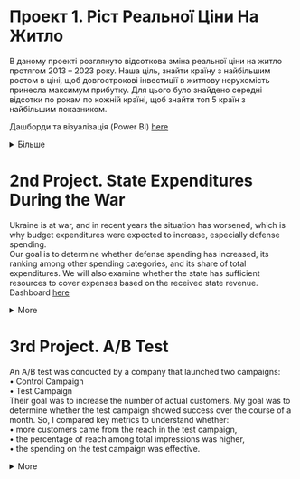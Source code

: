 # Проект 1. Ріст Реальної Ціни На Житло
В даному проекті розглянуто відсоткова зміна реальної ціни на житло протягом 2013 – 2023 року. Наша ціль, знайти країну з найбільшим ростом в ціні, щоб довгострокові інвестиції в житлову нерухомість принесла максимум  прибутку.
Для цього було знайдено середні відсотки по рокам по кожній країні, щоб знайти топ 5 країн з найбільшим показником. 

Дашборди та візуалізація (Power BI) [here](https://app.powerbi.com/view?r=eyJrIjoiOWQ1YzllMWItMWY3NC00MzA1LWFlMzgtMTEyOGUwNDk1NDgzIiwidCI6ImQ0NTFiZGY3LTVkNjgtNGFiOS05MTY1LTc5NGVkZGJhZTBmYSIsImMiOjl9)
<details>
   <summary> Більше </summary>

## Загальна інформація про структури даних (Data structure overview)

Така таблиця була використана: real-year<br>
Туди входили такі колонки: <br/>
Date(date) – дата встановленої ціни на житло поквартально<br/>
Country(string) – 59 країн світу<br/>
Price(numeric) – ціна на житло <br/>

|**Table**     |   **real_year**  |
|--------------|------------------|
| Country      | VARCHAR(255)     |
| Date         | DATE             |
| Price        | DECIMAL(10,2)    |

Дані були взяті з [сайту](https://datahub.io/core/house-prices-global#readme)

## Короткий огляд (Executive summary)
В результаті дослідження, було визначено крани з найбільшим середнім показником росту ціни на житло протягом 10 років. <br/> Туди ввійшли: <br/>
Туреччина – 10,38% <br/>
Угорщина – 5,89% <br/>
Ісландія – 5,89% <br/>
Ірландія – 5,66% <br/>
Португалія – 5,16%<br/>
В останні роки Туреччина мала високий підйом в ціні, це було спричинено високою інфляцією та спробою зберегти свої заощадження в купівлі житлової нерухомості. 
Інші країни в топ 5 мають нормальну волатильність, тому в їх можна інвестувати.

## Глибокий аналіз інсайтів (Insights deep dive)
В [таблиці та графіку](https://app.powerbi.com/view?r=eyJrIjoiOWQ1YzllMWItMWY3NC00MzA1LWFlMzgtMTEyOGUwNDk1NDgzIiwidCI6ImQ0NTFiZGY3LTVkNjgtNGFiOS05MTY1LTc5NGVkZGJhZTBmYSIsImMiOjl9)
 відображені країни з найбільшим високим середнім відсотком, протягом 10 років (2013-2023 р.). З даної інформації видно, що найбільший ріст реальної ціни на житло протягом зазначеного часу був у Туреччині, Угорщині, Ісландії, Ірландії та Португалії.

<img width="974" height="557" alt="image" src="https://github.com/user-attachments/assets/45545c54-cc3d-47d2-a5eb-864727cce5b9" />
Факти, які повпливали на ріст: <br/>
- Ціни на житло виросли в рази за останні роки в Туреччині через високу інфляцію, яка склала 48.7% за 2022 рік, в 2023 році вона сягнула 64.7%. Також багато людей бажають вкластися в нерухомість, щоб зберегти свої кошти, тому на графіку можна помітити значний ріст в дані роки.<br/> 
- Угорщина – має вплив на підвищення цін, через нестачу житла, низькі іпотечні та податкові ставки. Також ця країна є популярною серед туристів.<br/>
- Ісландія має проблему з житловою кризою, тобто з нестачею житла для всього населення.<br/>
- Ірландія - має дефіцит пропозиції житла та одну з найбільш економічно зростаючих економік Європи.<br/>
- Португалія – мають програму «золота віза», яка вплинула на попит з боку іноземних інвесторів. Також на ріст цін вплинули: обмеження пропозицій на ринку та збільшення туризму.<br/>


## Рекомендації (Recommendations)
В даній ситуації краще не інвестувати в Туреччину, адже на графіку видно, що загальний відсоток росту ціни великий тільки через те, що в 2022-2023 році інфляція в Туреччині було високою. <br/>
Менш ризиковіше буде інвестувати в Угорщину, Ісландію, Ірландію та Португалію. Вони мають не значну волатильність та достатньо високий сердній зростаючий відсоток. 

</details>

# 2nd Project. State Expenditures During the War
Ukraine is at war, and in recent years the situation has worsened, which is why budget expenditures were expected to increase, especially defense spending.<br/>
Our goal is to determine whether defense spending has increased, its ranking among other spending categories, and its share of total expenditures.
We will also examine whether the state has sufficient resources to cover expenses based on the received state revenue.<br/>
Dashboard [here](https://app.powerbi.com/view?r=eyJrIjoiMzIzZDE5NTYtMTgyYi00YzQzLThhZGItNTA0NjkxZTIwMzYwIiwidCI6ImQ0NTFiZGY3LTVkNjgtNGFiOS05MTY1LTc5NGVkZGJhZTBmYSIsImMiOjl9)

<details>
   <summary> More </summary>
   
## Data structure overview
Two tables were used for analysis: budget and state_revenue.<br/>
Structure of the first table – budget:<br/>
•	date — monthly expenses for each sector from 2022 onward<br/>
•	public_ord — public order and judicial authorities<br/>
•	econom_activity — economic activity<br/>
•	national_funct — general government functions<br/>
•	defense — defense spending<br/>
•	dept_service — debt servicing<br/>
•	education — education spending<br/>
•	healthcare — healthcare spending<br/>
•	social_pro — social protection<br/>
Structure of the second table – state_revenue:<br/>
•	year — year<br/>
•	revenue — state budget income<br/>

<img width="703" height="481" alt="image" src="https://github.com/user-attachments/assets/f68da903-4312-4d13-a1b8-2b755d0fa85a" />

Expenditure data source [here](https://opendatabot.ua/war)<br/>
Revenue data source [here](https://index.minfin.com.ua/ua/finance/budget/gov/income/2022/)<br/>


## Executive summary
Between 2022 and 2024, defense expenditures ranged from 39% to 48% of total expenditures, making it the largest category.
In 2023, defense spending increased significantly by 84.5%, while in 2024, the growth was only 9.9%.<br/>
The state struggles to cover its expenses—almost all annual revenue goes to defense.

## Insights deep dive
### Expenditures by Year
Over the past three years, defense spending has remained the highest among all expenditure categories. Public order and social protection ranked second and third, respectively. In 2022, defense expenditures amounted to UAH 1,137 billion; in 2023 — UAH 2,098 billion; and in 2024 — UAH 2,305 billion.<br/>
As of 2025, data is already available for the first five months, showing UAH 1,125.4 billion spent on defense. If we divide this amount by five and project it for twelve months, the estimated annual expenditure would be around UAH 2,700 billion. This suggests that spending in this sector is likely to continue increasing.

<img width="974" height="527" alt="image" src="https://github.com/user-attachments/assets/cf67f1a5-8a0c-4df6-8685-a5f3c9df6c4a" />

### Structure of Defense Spending (2022–2024)
Defense consistently made up more than one-third of all expenditures:<br/>
2022: 39.4%<br/>
2023: 48.5%<br/>
2024: 47.8%<br/>
Comparing 2022 and 2023:
+84.5% growth<br/>
From 2023 to 2024:<br/>
Only +9.9% growth<br/>
Considering inflation >10% in 2024, real growth was negligible.
The significant increase occurred between 2022 and 2023 only.
Even adjusted: 84.5% - 25% inflation ≈ 59.5% effective growth.

### Government Revenue and Expenditures
The state has much higher expenditures than income, with defense spending nearly equaling total revenue.
Thus, the budget is running a deficit, which negatively affects the economic condition and may increase monetary emission to cover growing defense needs.
</details>

# 3rd Project. A/B Test
An A/B test was conducted by a company that launched two campaigns:<br/>
•	Control Campaign<br/>
•	Test Campaign<br/>
Their goal was to increase the number of actual customers.
My goal was to determine whether the test campaign showed success over the course of a month.
So, I compared key metrics to understand whether:<br/>
•	more customers came from the reach in the test campaign,<br/>
•	the percentage of reach among total impressions was higher,<br/>
•	the spending on the test campaign was effective.<br/>

<details>
   <summary> More </summary>
   
## Data structure overview
A/B testing helps in finding a better approach to finding customers, marketing products, getting a higher reach, or anything that helps a business convert most of its target customers into actual customers. <br/>
Below are all the features in the dataset:<br/>
•	Campaign Name: The name of the campaign<br/>
•	Date: Date of the record<br/>
•	Spend: Amount spent on the campaign in dollars<br/>
•	of Impressions: Number of impressions the ad crossed through the campaign<br/>
•	Reach: The number of unique impressions received in the ad<br/>
•	of Website Clicks: Number of website clicks received through the ads<br/>
•	of Searches: Number of users who performed searches on the website<br/>
•	of View Content: Number of users who viewed content and products on the website<br/>
•	of Add to Cart: Number of users who added products to the cart<br/>
•	of Purchase: Number of purchases<br/>
Two campaigns were performed by the company:<br/>
•	Control Campaign<br/>
•	Test Campaign<br/>


<img width="496" height="509" alt="image" src="https://github.com/user-attachments/assets/bef2a64d-d3cd-4920-9c6b-97454fc63291" />


Data set [here](https://www.kaggle.com/datasets/amirmotefaker/ab-testing-dataset/data)

## Executive summary
The company ran an A/B test with two different ad campaigns lasting one month. The first was a regular campaign (control), and the second was a new version (test campaign).<br/>
The control campaign proved to be more successful. It required a smaller budget ($67K), reached a wider audience, and delivered better results in terms of the number of customers.<br/>

## Insights deep dive
The company ran one ad campaign as usual (Control Campaign), and the other with a new strategy (Test Campaign).
The Control Campaign spent $67K, and the Test Campaign spent $77K.
Despite the higher spending, the test campaign reached fewer people overall. While the test ad generated more interest per viewer, it did not translate into better performance — more purchases came from the control campaign.

<img width="996" height="514" alt="image" src="https://github.com/user-attachments/assets/5581d037-6286-43bd-bdb8-b77d08e115a4" />

### % of Customers from Reach
The percentage of customers from the total reach during the ad campaign was higher in the Test Campaign.
On some days, the metric exceeded 5%, which is a very good result — especially when compared to the Control Campaign where it stayed below 4%, though more stable.

### % of Unique Views from Total Impressions
The table provided information on total impressions and unique reach.
It’s important for more potential clients to see the product within the allocated budget.
The Control Campaign had 81% unique views, while the Test Campaign had 71.7%.
So, the higher percentage in the Control Campaign shows it was more efficient.

### Cost per costumer
During the control campaign, it was cheaper to acquire a customer than during the test campaign, where the cost per customer was $1.6 higher.

**In conclusion**,<br/>
the control campaign outperformed the test campaign in key performance areas:<br/>
•	It spent less money <br/>
•	Reached more people <br/>
•	Showed stable customer inflow indicators <br/>
As a result, it stands out as the more effective advertising strategy.<br/>


</details>


